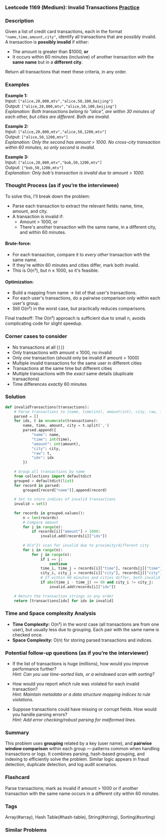 ### Leetcode 1169 (Medium): Invalid Transactions [Practice](https://leetcode.com/problems/invalid-transactions)

### Description  
Given a list of credit card transactions, each in the format `"name,time,amount,city"`, identify all transactions that are possibly invalid.  
A transaction is **possibly invalid** if either:
- The amount is greater than \$1000, **or**
- It occurs within 60 minutes (inclusive) of another transaction with the **same name** but in a **different city**.

Return all transactions that meet these criteria, in any order.

### Examples  

**Example 1:**  
Input: `["alice,20,800,mtv","alice,50,100,beijing"]`  
Output: `["alice,20,800,mtv","alice,50,100,beijing"]`  
*Explanation: Both transactions belong to "alice", are within 30 minutes of each other, but cities are different. Both are invalid.*

**Example 2:**  
Input: `["alice,20,800,mtv","alice,50,1200,mtv"]`  
Output: `["alice,50,1200,mtv"]`  
*Explanation: Only the second has amount > 1000. No cross-city transaction within 60 minutes, so only second is invalid.*

**Example 3:**  
Input: `["alice,20,800,mtv","bob,50,1200,mtv"]`  
Output: `["bob,50,1200,mtv"]`  
*Explanation: Only bob's transaction is invalid due to amount > 1000.*

### Thought Process (as if you’re the interviewee)  
To solve this, I'll break down the problem:
- Parse each transaction to extract the relevant fields: name, time, amount, and city.
- A transaction is invalid if:
  - Amount > 1000, or
  - There's another transaction with the same name, in a different city, and within 60 minutes.

#### Brute-force:
- For each transaction, compare it to *every other* transaction with the same name.
- If they're within 60 minutes and cities differ, mark both invalid.
- This is O(n²), but n ≤ 1000, so it's feasible.

#### Optimization:
- Build a mapping from name → list of that user's transactions.
- For each user's transactions, do a pairwise comparison only within each user's group.
- Still O(n²) in the worst case, but practically reduces comparisons.

Final tradeoff: The O(n²) approach is sufficient due to small n, avoids complicating code for slight speedup.

### Corner cases to consider  
- No transactions at all (`[]`)
- Only transactions with amount ≤ 1000, no invalid
- Only *one* transaction (should only be invalid if amount > 1000)
- Multiple invalid transactions for the same user in different cities
- Transactions at the same time but different cities
- Multiple transactions with the *exact* same details (duplicate transactions)
- Time differences *exactly* 60 minutes

### Solution

```python
def invalidTransactions(transactions):
    # Parse transactions to [name, time(int), amount(int), city, raw, index]
    parsed = []
    for idx, t in enumerate(transactions):
        name, time, amount, city = t.split(',')
        parsed.append({
            "name": name,
            "time": int(time),
            "amount": int(amount),
            "city": city,
            "raw": t,
            "idx": idx
        })
        
    # Group all transactions by name
    from collections import defaultdict
    grouped = defaultdict(list)
    for record in parsed:
        grouped[record["name"]].append(record)
    
    # Set to store indices of invalid transactions
    invalid = set()
    
    for records in grouped.values():
        n = len(records)
        # Compare amount
        for i in range(n):
            if records[i]["amount"] > 1000:
                invalid.add(records[i]["idx"])
        
        # O(n^2) scan for invalid due to proximity/different city
        for i in range(n):
            for j in range(n):
                if i == j:
                    continue
                time_i, time_j = records[i]["time"], records[j]["time"]
                city_i, city_j = records[i]["city"], records[j]["city"]
                # If within 60 minutes and cities differ, both invalid
                if abs(time_i - time_j) <= 60 and city_i != city_j:
                    invalid.add(records[i]["idx"])
    
    # Return the transaction strings in any order
    return [transactions[idx] for idx in invalid]
```

### Time and Space complexity Analysis  

- **Time Complexity:** O(n²) in the worst case (all transactions are from one user), but usually less due to grouping. Each pair with the same name is checked once.
- **Space Complexity:** O(n) for storing parsed transactions and indices.

### Potential follow-up questions (as if you’re the interviewer)  

- If the list of transactions is huge (millions), how would you improve performance further?  
  *Hint: Can you use time-sorted lists, or a windowed scan with sorting?*

- How would you report *which* rule was violated for each invalid transaction?  
  *Hint: Maintain metadata or a data structure mapping indices to rule violations.*

- Suppose transactions could have missing or corrupt fields. How would you handle parsing errors?  
  *Hint: Add error checking/robust parsing for malformed lines.*

### Summary
This problem uses **grouping** related by a key (user name), and **pairwise window comparison** within each group — patterns common when handling transactions or logs. It combines parsing, hash-based grouping, and indexing to efficiently solve the problem. Similar logic appears in fraud detection, duplicate detection, and log audit scenarios.


### Flashcard
Parse transactions; mark as invalid if amount > 1000 or if another transaction with the same name occurs in a different city within 60 minutes.

### Tags
Array(#array), Hash Table(#hash-table), String(#string), Sorting(#sorting)

### Similar Problems
